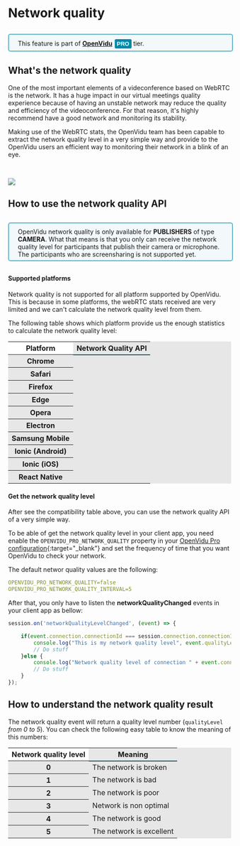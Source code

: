 # Network quality

<div style="
    display: table;
    border: 2px solid #0088aa9e;
    border-radius: 5px;
    width: 100%;
    margin-top: 30px;
    margin-bottom: 30px;
    padding: 10px 0 5px 0;
    background-color: rgba(0, 136, 170, 0.04);"><div style="display: table-cell; vertical-align: middle">
    <i class="icon ion-android-alert" style="
    font-size: 50px;
    color: #0088aa;
    display: inline-block;
    padding-left: 25%;
"></i></div>
<div style="
    vertical-align: middle;
    display: table-cell;
    padding-left: 20px;
    padding-right: 20px;
    ">
This feature is part of <a href="openvidu-pro/"><strong>OpenVidu</strong><span id="openvidu-pro-tag" style="display: inline-block; background-color: rgb(0, 136, 170); color: white; font-weight: bold; padding: 0px 5px; margin-left: 5px; border-radius: 3px; font-size: 13px; line-height:21px; font-family: Montserrat, sans-serif;">PRO</span></a> tier.
</div>
</div>

## What's the network quality

One of the most important elements of a videconference based on WebRTC is the network. It has a huge impact in our virtual meetings quality experience because of having an unstable network may reduce the quality and efficiency of the videoconference. For that reason, it's highly recommend have a good network and monitoring its stability.

Making use of the WebRTC stats, the OpenVidu team has been capable to extract the network quality level in a very simple way and provide to the OpenVidu users an efficient way to monitoring their network in a blink of an eye.

<br>

<p>
    <img style="margin: auto;" class="img-responsive" src="img/docs/advanced-features/network-quality-process.png">
</p>


## How to use the network quality API

<div style="
    display: table;
    border: 2px solid #0088aa9e;
    border-radius: 5px;
    width: 100%;
    margin-top: 30px;
    margin-bottom: 30px;
    padding: 10px 0 5px 0;
    background-color: rgba(0, 136, 170, 0.04);"><div style="display: table-cell; vertical-align: middle">
    <i class="icon ion-android-alert" style="
    font-size: 50px;
    color: #0088aa;
    display: inline-block;
    padding-left: 25%;
"></i></div>
<div style="
    vertical-align: middle;
    display: table-cell;
    padding-left: 20px;
    padding-right: 20px;
    ">
OpenVidu network quality is only available for <strong>PUBLISHERS</strong> of type <strong>CAMERA</strong>. What that means is that you only can receive the network quality level for participants that publish their camera or microphone. The participants who are screensharing is not supported yet.
</div>
</div>

#### Supported platforms

Network quality is not supported for all platform supported by OpenVidu. This is because in some platforms, the webRTC stats received are very limited and we can't calculate the network quality level from them.

The following table shows which platform provide us the enough statistics to calculate the network quality level:

<table class="table table-striped table-pricing" style="background: #e7e7e7">
    <thead>
        <tr>
            <th scope="col" style="background: #fff; border-bottom: 0px;">Platform</th>
            <th scope="col" style="border-bottom: 2px solid #005f76;">Network Quality API</th>
        </tr>
    </thead>
    <tbody>
        <tr>
            <th scope="row">Chrome</th>
            <td><i class="icon ion-checkmark pricing-table-icon"></i></td>
        </tr>
        <tr>
            <th scope="row">Safari</th>
            <td><i class="icon ion-checkmark pricing-table-icon"></i></td>
        </tr>
        <tr>
            <th scope="row">Firefox</th>
            <td><i class="icon ion-checkmark pricing-table-icon"></i></td>
        </tr>
        <tr>
            <th scope="row">Edge</th>
            <td><i class="icon ion-checkmark pricing-table-icon"></i></td>
        </tr>
        <tr>
            <th scope="row">Opera</th>
            <td><i class="icon ion-checkmark pricing-table-icon"></i></td>
        </tr>
        <tr>
            <th scope="row">Electron</th>
            <td><i class="icon ion-checkmark pricing-table-icon"></i></td>
        </tr>
        <tr>
            <th scope="row">Samsung Mobile</th>
            <td><i class="icon ion-checkmark pricing-table-icon"></i></td>
        </tr>
        <tr>
            <th scope="row">Ionic (Android)</th>
            <td><i class="icon ion-checkmark pricing-table-icon"></i></td>
        </tr>
        <tr>
            <th scope="row">Ionic (iOS)</th>
            <td><i class="icon ion-close pricing-table-icon"></i></td>
        </tr>
        <tr>
            <th scope="row">React Native</th>
            <td><i class="icon ion-close pricing-table-icon"></i></td>
        </tr>
    </tbody>
</table>

#### Get the network quality level

After see the compatibility table above, you can use the network quality API of a very simple way.

To be able of get the network quality level in your client app, you need enable the `OPENVIDU_PRO_NETWORK_QUALITY` property in your [OpenVidu Pro configuration](openvidu-pro/reference-docs/openvidu-pro-config/){:target="_blank"} and set the frequency of time that you want OpenVidu to check your network.

The default networ quality values are the following:

```yaml
OPENVIDU_PRO_NETWORK_QUALITY=false
OPENVIDU_PRO_NETWORK_QUALITY_INTERVAL=5
```

After that, you only have to listen the **networkQualityChanged** events in your client app as bellow:

```javascript
session.on('networkQualityLevelChanged', (event) => {

    if(event.connection.connectionId === session.connection.connectionId) {
        console.log("This is my network quality level", event.qualityLevel);
        // Do stuff
    }else {
        console.log("Network quality level of connection " + event.connection.connectionId + " is: " + event.qualityLevel);
        // Do stuff
    }
});
```

## How to understand the network quality result

The network quality event will return a quality level number (`qualityLevel` *from 0 to 5*). You can check the following easy table to know the meaning of this numbers:


<table class="table table-striped table-pricing" style="background: #e7e7e7">
    <thead>
        <tr>
            <th scope="col" style="background: #fff; border-bottom: 0px;">Network quality level</th>
            <th scope="col" style="border-bottom: 2px solid #005f76;">Meaning</th>
        </tr>
    </thead>
    <tbody>
        <tr>
            <th scope="row">0</th>
            <td>The network is broken</td>
        </tr>
        <tr>
            <th scope="row">1</th>
            <td>The network is bad</td>
        </tr>
        <tr>
            <th scope="row">2</th>
            <td>The network is poor</td>
        </tr>
        <tr>
            <th scope="row">3</th>
            <td>Network is non optimal</td>
        </tr>
        <tr>
            <th scope="row">4</th>
            <td>The network is good</td>
        </tr>
        <tr>
            <th scope="row">5</th>
            <td>The network is excellent</td>
        </tr>
    </tbody>
</table>

<br>

